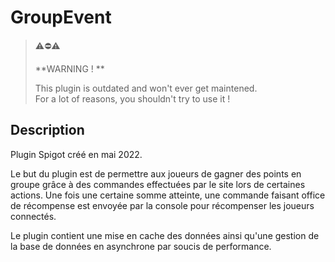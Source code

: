# GroupEvent

> ⚠️⛔⚠️
>
> **WARNING ! **
>
> This plugin is outdated and won't ever get maintened.  
> For a lot of reasons, you shouldn't try to use it !

## Description

Plugin Spigot créé en mai 2022.

Le but du plugin est de permettre aux joueurs de gagner des points en groupe grâce à des commandes effectuées par le site lors de certaines actions.
Une fois une certaine somme atteinte, une commande faisant office de récompense est envoyée par la console pour récompenser les joueurs connectés.

Le plugin contient une mise en cache des données ainsi qu'une gestion de la base de données en asynchrone par soucis de performance.
